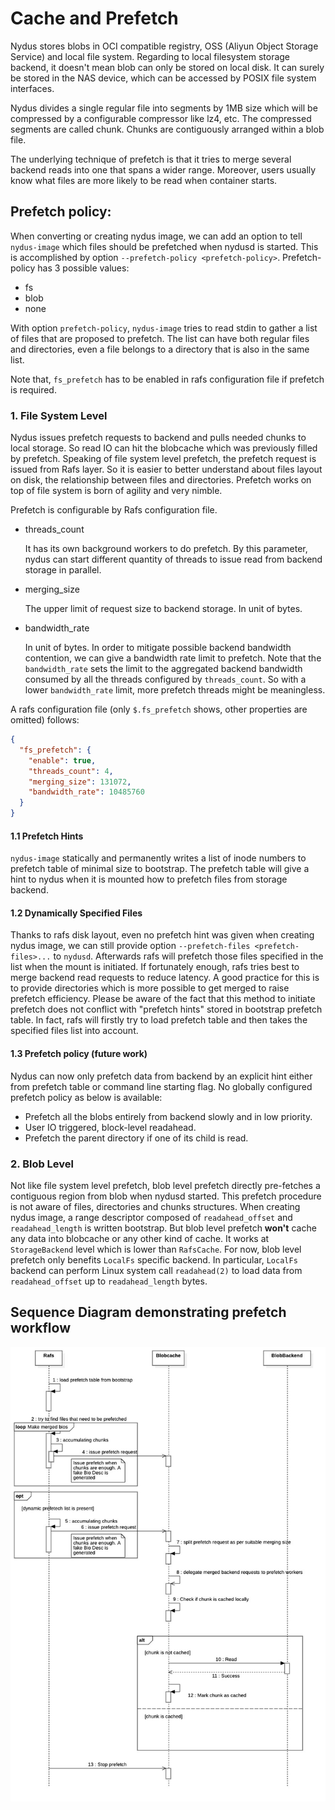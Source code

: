 # Cache and Prefetch

Nydus stores blobs in OCI compatible registry, OSS (Aliyun Object Storage Service) and local file system. Regarding to local filesystem storage backend, it doesn't mean blob can only be stored on local disk. It can surely be stored in the NAS device, which can be accessed by POSIX file system interfaces.

Nydus divides a single regular file into segments by 1MB size which will be compressed by a configurable compressor like lz4, etc. The compressed segments are called chunk. Chunks are contiguously arranged within a blob file.

The underlying technique of prefetch is that it tries to merge several backend reads into one that spans a wider range. Moreover, users usually know what files are more likely to be read when container starts.

## Prefetch policy:

When converting or creating nydus image, we can add an option to tell `nydus-image` which files should be prefetched when nydusd is started. This is accomplished by option `--prefetch-policy <prefetch-policy>`. Prefetch-policy has 3 possible values:

- fs
- blob
- none

With option `prefetch-policy`, `nydus-image` tries to read stdin to gather a list of files that are proposed to prefetch. The list can have both regular files and directories, even a file belongs to a directory that is also in the same list.

Note that, `fs_prefetch` has to be enabled in rafs configuration file if prefetch is required.

### 1. File System Level

Nydus issues prefetch requests to backend and pulls needed chunks to local storage. So read IO can hit the blobcache which was previously filled by prefetch. Speaking of file system level prefetch, the prefetch request is issued from Rafs layer. So it is easier to better understand about files layout on disk, the relationship between files and directories. Prefetch works on top of file system is born of agility and very nimble.

Prefetch is configurable by Rafs configuration file.

- threads_count

  It has its own background workers to do prefetch. By this parameter, nydus can start different quantity of threads to issue read from backend storage in parallel.

- merging_size

  The upper limit of request size to backend storage. In unit of bytes.

- bandwidth_rate

  In unit of bytes.
  In order to mitigate possible backend bandwidth contention, we can give a bandwidth rate limit to prefetch. Note that the `bandwidth_rate` sets the limit to the aggregated backend bandwidth consumed by all the threads configured by `threads_count`. So with a lower `bandwidth_rate` limit, more prefetch threads might be meaningless.

A rafs configuration file (only `$.fs_prefetch` shows, other properties are omitted) follows:

```json
{
  "fs_prefetch": {
    "enable": true,
    "threads_count": 4,
    "merging_size": 131072,
    "bandwidth_rate": 10485760
  }
}
```

#### 1.1 Prefetch Hints

`nydus-image` statically and permanently writes a list of inode numbers to prefetch table of minimal size to bootstrap. The prefetch table will give a hint to nydus when it is mounted how to prefetch files from storage backend.

#### 1.2 Dynamically Specified Files

Thanks to rafs disk layout, even no prefetch hint was given when creating nydus image, we can still provide option `--prefetch-files <prefetch-files>...` to `nydusd`. Afterwards rafs will prefetch those files specified in the list when the mount is initiated. If fortunately enough, rafs tries best to merge backend read requests to reduce latency. A good practice for this is to provide directories which is more possible to get merged to raise prefetch efficiency.
Please be aware of the fact that this method to initiate prefetch does not conflict with "prefetch hints" stored in bootstrap prefetch table. In fact, rafs will firstly try to load prefetch table and then takes the specified files list into account.

#### 1.3 Prefetch policy (future work)

Nydus can now only prefetch data from backend by an explicit hint either from prefetch table or command line starting flag. No globally configured prefetch policy as below is available:

- Prefetch all the blobs entirely from backend slowly and in low priority.
- User IO triggered, block-level readahead.
- Prefetch the parent directory if one of its child is read.

### 2. Blob Level

Not like file system level prefetch, blob level prefetch directly pre-fetches a contiguous region from blob when nydusd started. This prefetch procedure is not aware of files, directories and chunks structures. When creating nydus image, a range descriptor composed of `readahead_offset` and `readahead_length` is written bootstrap. But blob level prefetch **won't** cache any data into blobcache or any other kind of cache. It works at `StorageBackend` level which is lower than `RafsCache`. For now, blob level prefetch only benefits `LocalFs` specific backend. In particular, `LocalFs` backend can perform Linux system call `readahead(2)` to load data from `readahead_offset` up to `readahead_length` bytes.

## Sequence Diagram demonstrating prefetch workflow

![Container Cold Startup](../misc/prefetch_seq_diagram.jpg)
